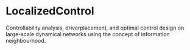 # LocalizedControl
Controllability analysis, driverplacement, and optimal control design on large-scale dynamical networks using the concept of information neighbourhood.
